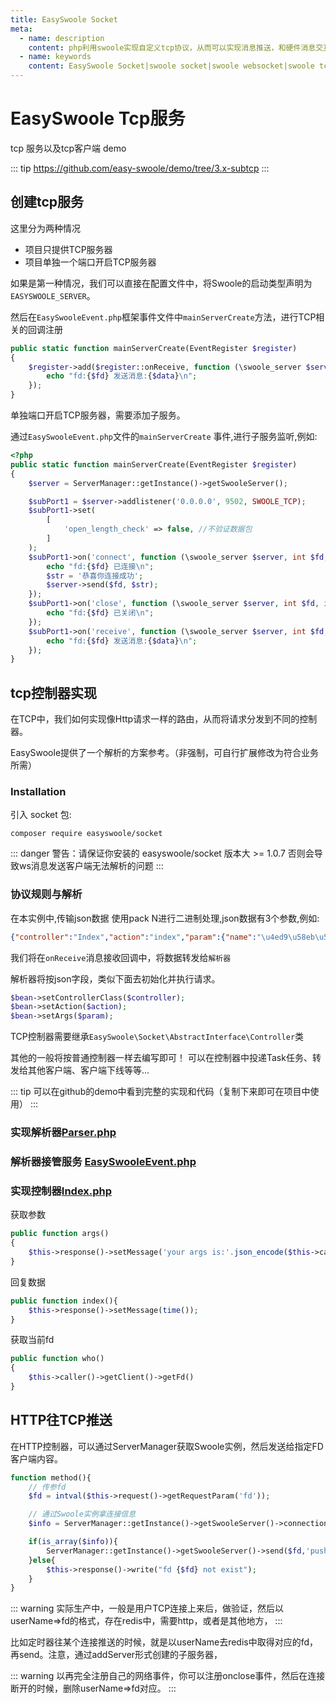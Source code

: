 ```yaml
---
title: EasySwoole Socket
meta:
  - name: description
    content: php利用swoole实现自定义tcp协议，从而可以实现消息推送，和硬件消息交互
  - name: keywords
    content: EasySwoole Socket|swoole socket|swoole websocket|swoole tcp|swoole udp|php websocket
---
```


# EasySwoole Tcp服务
tcp 服务以及tcp客户端 demo

::: tip
https://github.com/easy-swoole/demo/tree/3.x-subtcp
::: 

## 创建tcp服务

这里分为两种情况

- 项目只提供TCP服务器
- 项目单独一个端口开启TCP服务器

如果是第一种情况，我们可以直接在配置文件中，将Swoole的启动类型声明为`EASYSWOOLE_SERVER`。

然后在`EasySwooleEvent.php`框架事件文件中`mainServerCreate`方法，进行TCP相关的回调注册

```php
public static function mainServerCreate(EventRegister $register)
{
    $register->add($register::onReceive, function (\swoole_server $server, int $fd, int $reactor_id, string $data) {
        echo "fd:{$fd} 发送消息:{$data}\n";
    });
}
```

单独端口开启TCP服务器，需要添加子服务。

通过`EasySwooleEvent.php`文件的`mainServerCreate` 事件,进行子服务监听,例如:

````php
<?php
public static function mainServerCreate(EventRegister $register)
{
    $server = ServerManager::getInstance()->getSwooleServer();

    $subPort1 = $server->addlistener('0.0.0.0', 9502, SWOOLE_TCP);
    $subPort1->set(
        [
            'open_length_check' => false, //不验证数据包
        ]
    );
    $subPort1->on('connect', function (\swoole_server $server, int $fd, int $reactor_id) {
        echo "fd:{$fd} 已连接\n";
        $str = '恭喜你连接成功';
        $server->send($fd, $str);
    });
    $subPort1->on('close', function (\swoole_server $server, int $fd, int $reactor_id) {
        echo "fd:{$fd} 已关闭\n";
    });
    $subPort1->on('receive', function (\swoole_server $server, int $fd, int $reactor_id, string $data) {
        echo "fd:{$fd} 发送消息:{$data}\n";
    });
}
````

## tcp控制器实现

在TCP中，我们如何实现像Http请求一样的路由，从而将请求分发到不同的控制器。

EasySwoole提供了一个解析的方案参考。（非强制，可自行扩展修改为符合业务所需）

### Installation

引入 socket 包:

```
composer require easyswoole/socket
```

::: danger
警告：请保证你安装的 easyswoole/socket 版本大 >= 1.0.7 否则会导致ws消息发送客户端无法解析的问题
:::

### 协议规则与解析

在本实例中,传输json数据 使用pack N进行二进制处理,json数据有3个参数,例如:

````json
{"controller":"Index","action":"index","param":{"name":"\u4ed9\u58eb\u53ef"}}
````

我们将在`onReceive`消息接收回调中，将数据转发给`解析器`

解析器将按json字段，类似下面去初始化并执行请求。

```php
$bean->setControllerClass($controller);
$bean->setAction($action);
$bean->setArgs($param);
```

TCP控制器需要继承`EasySwoole\Socket\AbstractInterface\Controller`类

其他的一般将按普通控制器一样去编写即可！ 可以在控制器中投递Task任务、转发给其他客户端、客户端下线等等...

::: tip
可以在github的demo中看到完整的实现和代码（复制下来即可在项目中使用）
:::

### 实现解析器[Parser.php](https://github.com/easy-swoole/demo/blob/3.x-subtcp/App/TcpController/Parser.php)

### 解析器接管服务 [EasySwooleEvent.php](https://github.com/easy-swoole/demo/blob/3.x-subtcp/EasySwooleEvent.php)

### 实现控制器[Index.php](https://github.com/easy-swoole/demo/blob/3.x-subtcp/App/TcpController/Index.php)

获取参数
```php
public function args()
{
    $this->response()->setMessage('your args is:'.json_encode($this->caller()->getArgs()).PHP_EOL);
}
```

回复数据
```php
public function index(){
    $this->response()->setMessage(time());
}
```

获取当前fd
```php
public function who()
{
    $this->caller()->getClient()->getFd()
}
```

## HTTP往TCP推送

在HTTP控制器，可以通过ServerManager获取Swoole实例，然后发送给指定FD客户端内容。

```php
function method(){
    // 传参fd
    $fd = intval($this->request()->getRequestParam('fd'));

    // 通过Swoole实例拿连接信息
    $info = ServerManager::getInstance()->getSwooleServer()->connection_info($fd);

    if(is_array($info)){
        ServerManager::getInstance()->getSwooleServer()->send($fd,'push in http at '.time());
    }else{
        $this->response()->write("fd {$fd} not exist");
    }
}
```

::: warning 
实际生产中，一般是用户TCP连接上来后，做验证，然后以userName=>fd的格式，存在redis中，需要http，或者是其他地方，
:::

比如定时器往某个连接推送的时候，就是以userName去redis中取得对应的fd，再send。注意，通过addServer形式创建的子服务器，

::: warning 
以再完全注册自己的网络事件，你可以注册onclose事件，然后在连接断开的时候，删除userName=>fd对应。
:::
